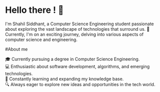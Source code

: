 # Hello there ! 👋
<p>I'm Shahil Siddhant, a Computer Science Engineering student passionate about exploring the vast landscape of technologies that surround us. 🌟 Currently, I'm on an exciting journey, delving into various aspects of computer science and engineering.</p>

#About me
<p>🎓 Currently pursuing a degree in Computer Science Engineering.<br/>
💻 Enthusiastic about software development, algorithms, and emerging technologies.<br/>
🌱 Constantly learning and expanding my knowledge base.<br/>
🔍 Always eager to explore new ideas and opportunities in the tech world.</p>
